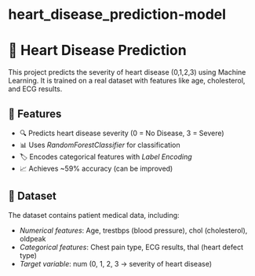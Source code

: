 # heart_disease_prediction-model
# 🏥 Heart Disease Prediction  

This project predicts the severity of heart disease (0,1,2,3) using Machine Learning. It is trained on a real dataset with features like age, cholesterol, and ECG results.  

## 🚀 Features  
- 🔍 Predicts heart disease severity (0 = No Disease, 3 = Severe)  
- 📊 Uses *RandomForestClassifier* for classification  
- 🏷 Encodes categorical features with *Label Encoding*  
- 📈 Achieves ~59% accuracy (can be improved)  

## 📂 Dataset  
The dataset contains patient medical data, including:  
- *Numerical features*: Age, trestbps (blood pressure), chol (cholesterol), oldpeak  
- *Categorical features*: Chest pain type, ECG results, thal (heart defect type)  
- *Target variable*: num (0, 1, 2, 3 → severity of heart disease)  
